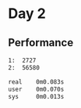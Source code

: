 # Day 2

## Performance
```bash
1:  2727
2:  56580

real    0m0.083s
user    0m0.070s
sys     0m0.013s
```